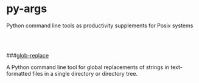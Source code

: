 # py-args

Python command line tools as productivity supplements for Posix systems

<br>
<br>

###[glob-replace](./glob-replace)

A Python command line tool for global replacements of strings in text-formatted files in a single directory or directory tree.
